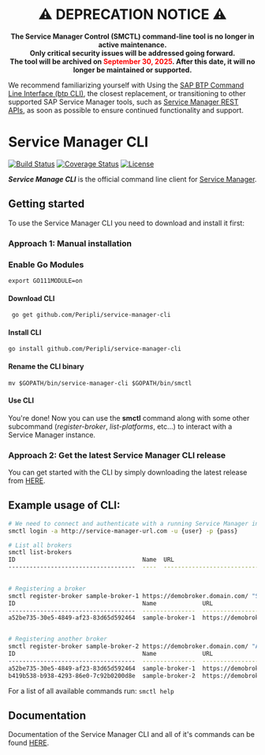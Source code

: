 

<h1 align="center">⚠️ DEPRECATION NOTICE ⚠️</h1>

<p align="center">
  <strong>The Service Manager Control (SMCTL) command-line tool is no longer in active maintenance.<br> Only critical security issues will be addressed going forward.<br>
  The tool will be archived on <span style="color:red">September 30, 2025</span>. After this date, it will no longer be maintained or supported.<br>
</strong> 
</p>

We recommend familiarizing yourself with Using the [SAP BTP Command Line Interface (btp CLI)](https://help.sap.com/docs/service-manager/sap-service-manager/working-with-sap-service-manager-resources-by-using-sap-btp-command-line-interface-btp-cli-feature-set-b?locale=en-US&state=DRAFT&version=Validation), the closest replacement, or transitioning to other supported SAP Service Manager tools, such as [Service Manager REST APIs](https://api.sap.com/api/APIServiceManager/resource/), as soon as possible to ensure continued functionality and support.


# Service Manager CLI

[![Build Status](https://github.com/Peripli/service-manager-cli/workflows/Go/badge.svg)](https://github.com/Peripli/service-manager-cli/actions)
[![Coverage Status](https://coveralls.io/repos/github/Peripli/service-manager-cli/badge.svg)](https://coveralls.io/github/Peripli/service-manager-cli)
[![License](https://img.shields.io/badge/License-Apache%202.0-blue.svg)](https://github.com/Peripli/service-manager-cli/blob/master/LICENSE)


***Service Manage CLI*** is the official command line client for [Service Manager][1]. 

## Getting started

To use the Service Manager CLI you need to download and install it first:

### Approach 1: Manual installation

### Enable Go Modules
`` export GO111MODULE=on ``

#### Download CLI
`` go get github.com/Peripli/service-manager-cli``

#### Install CLI

``go install github.com/Peripli/service-manager-cli``

#### Rename the CLI binary

``mv $GOPATH/bin/service-manager-cli $GOPATH/bin/smctl``

#### Use CLI

You're done! Now you can use the **smctl** command along with some other subcommand (*register-broker*, *list-platforms*, etc...) to interact with a Service Manager instance.

### Approach 2: Get the latest Service Manager CLI release
You can get started with the CLI by simply downloading the latest release from [HERE][2].

## Example usage of CLI:

```sh
# We need to connect and authenticate with a running Service Manager instance before doing anythign else  
smctl login -a http://service-manager-url.com -u {user} -p {pass}

# List all brokers
smctl list-brokers
ID                                    Name  URL                             Description                                      Created               Updated               
------------------------------------  ----  ------------------------------  -----------------------------------------------  --------------------  --------------------

  
# Registering a broker
smctl register-broker sample-broker-1 https://demobroker.domain.com/ "Service broker providing some valuable services" -b {user}:{pass}
ID                                    Name             URL                             Description                                      Created               Updated               
------------------------------------  ---------------  ------------------------------  -----------------------------------------------  --------------------  --------------------  
a52be735-30e5-4849-af23-83d65d592464  sample-broker-1  https://demobroker.domain.com/  Service broker providing some valuable services  2018-06-22T13:04:19Z  2018-06-22T13:04:19Z


# Registering another broker
smctl register-broker sample-broker-2 https://demobroker.domain.com/ "Another broker providing valuable services" -b {user}:{pass}
ID                                    Name             URL                             Description                                      Created               Updated               
------------------------------------  ---------------  ------------------------------  -----------------------------------------------  --------------------  -------------------- 
a52be735-30e5-4849-af23-83d65d592464  sample-broker-1  https://demobroker.domain.com/   Service broker providing some valuable services  2018-06-22T13:04:19Z  2018-06-22T13:04:19Z  
b419b538-b938-4293-86e0-7c92b0200d8e  sample-broker-2  https://demobroker.domain.com/   Another broker providing valuable services       2018-06-22T13:05:41Z  2018-06-22T13:05:41Z 

```



For a list of all available commands run: ``smctl help``

## Documentation
Documentation of the Service Manager CLI and all of it's commands can be found [HERE][3].


[1]: https://github.com/Peripli/service-manager
[2]: https://github.com/Peripli/service-manager-cli/releases
[3]: docs/README.md
